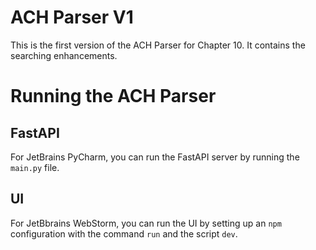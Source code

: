 # ACH Parser V1

This is the first version of the ACH Parser for Chapter 10. It contains the searching enhancements.

# Running the ACH Parser

## FastAPI

For JetBrains PyCharm, you can run the FastAPI server by running the `main.py` file.

## UI 

For JetBbrains WebStorm, you can run the UI by setting up an `npm` configuration with the command `run` and 
the script `dev`. 